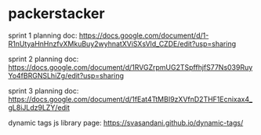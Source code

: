 # packerstacker
 
 sprint 1 planning doc: https://docs.google.com/document/d/1-R1nUtyaHnHnzfvXMkuBuy2wyhnatXViSXsVld_CZDE/edit?usp=sharing
 
 sprint 2 planning doc: https://docs.google.com/document/d/1RVGZrpmUG2TSpffhjfS77Ns039RuyYo4fBRGNSLhiZg/edit?usp=sharing
 
 sprint 3 planning doc: https://docs.google.com/document/d/1fEat4TtMBI9zXVfnD2THF1Ecnixax4_gL8iJLdz9LZY/edit

dynamic tags js library page: https://svasandani.github.io/dynamic-tags/
